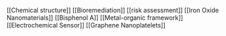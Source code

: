 [[Chemical structure]]
[[Bioremediation]]
[[risk assessment]]
[[Iron Oxide Nanomaterials]]
[[Bisphenol A]]
[[Metal-organic framework]]
[[Electrochemical Sensor]]
[[Graphene Nanoplatelets]]
